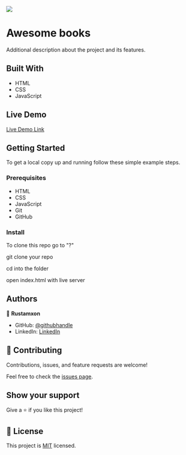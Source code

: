![](https://img.shields.io/badge/Microverse-blueviolet)

# Awesome books


Additional description about the project and its features.

## Built With

- HTML
- CSS
- JavaScript

## Live Demo

[Live Demo Link](?)

## Getting Started

To get a local copy up and running follow these simple example steps.

### Prerequisites

- HTML
- CSS
- JavaScript
- Git
- GitHub

### Install

To clone this repo go to "?"

git clone your repo

cd into the folder

open index.html with live server

## Authors

👤 **Rustamxon**

- GitHub: [@githubhandle](https://github.com/Rustamxon7)
- LinkedIn: [LinkedIn](https://www.linkedin.com/in/rustamjon-tolipov-6a831020b)

## 🤝 Contributing

Contributions, issues, and feature requests are welcome!

Feel free to check the [issues page](?).

## Show your support

Give a ⭐️ if you like this project!

## 📝 License

This project is [MIT](./MIT.md) licensed.
